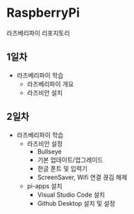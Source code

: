 # RaspberryPi
라즈베리파이 리포지토리

## 1일차
- 라즈베리파이 학습
	- 라즈베리파이 개요
	- 라즈비안 설치
	
## 2일차
- 라즈베리파이 학습
	- 라즈비안 설정
		- Bullseye
		- 기본 업데이트/업그레이드
		- 한글 폰트 및 입력기
		- ScreenSaver, Wifi 연결 끊김 해제 
	- pi-apps 설치
		- Visual Studio Code 설치
		- Github Desktop 설치 및 설정